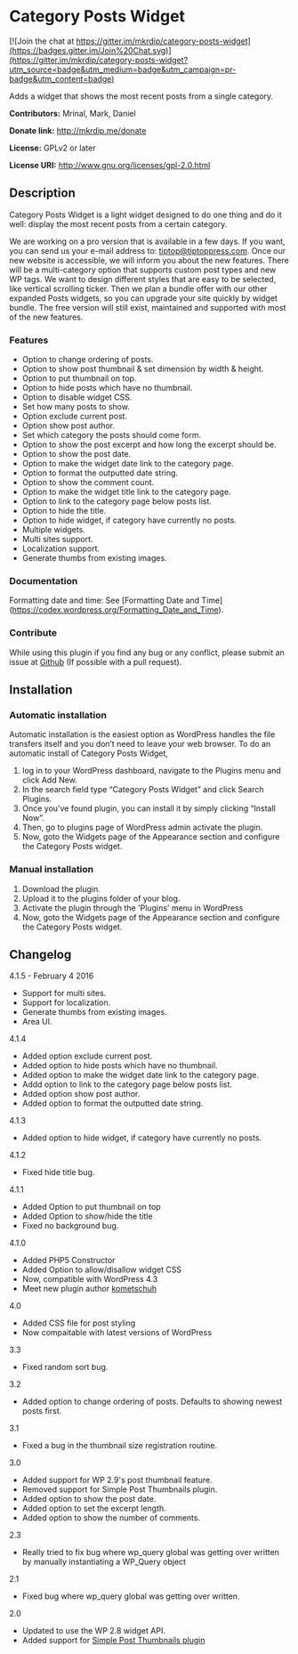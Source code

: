 Category Posts Widget
=====================

[![Join the chat at https://gitter.im/mkrdip/category-posts-widget](https://badges.gitter.im/Join%20Chat.svg)](https://gitter.im/mkrdip/category-posts-widget?utm_source=badge&utm_medium=badge&utm_campaign=pr-badge&utm_content=badge)

Adds a widget that shows the most recent posts from a single category.

**Contributors:** Mrinal, Mark, Daniel
  
**Donate link:** http://mkrdip.me/donate
  
**License:** GPLv2 or later 
  
**License URI:** http://www.gnu.org/licenses/gpl-2.0.html


## Description ##
Category Posts Widget is a light widget designed to do one thing and do it well: display the most recent posts from a certain category.

We are working on a pro version that is available in a few days. If you want, you can send us your e-mail address to: tiptop@tiptoppress.com. Once our new website is accessible, we will inform you about the new features. There will be a multi-category option that supports custom post types and new WP tags. We want to design different styles that are easy to be selected, like vertical scrolling ticker. Then we plan a bundle offer with our other expanded Posts widgets, so you can upgrade your site quickly by widget bundle. The free version will still exist, maintained and supported with most of the new features.

### Features ###
* Option to change ordering of posts.
* Option to show post thumbnail & set dimension by width & height.
* Option to put thumbnail on top.
* Option to hide posts which have no thumbnail.
* Option to disable widget CSS.
* Set how many posts to show.
* Option exclude current post.
* Option show post author.
* Set which category the posts should come form.
* Option to show the post excerpt and how long the excerpt should be.
* Option to show the post date.
* Option to make the widget date link to the category page.
* Option to format the outputted date string.
* Option to show the comment count.
* Option to make the widget title link to the category page.
* Option to link to the category page below posts list.
* Option to hide the title.
* Option to hide widget, if category have currently no posts.
* Multiple widgets.
* Multi sites support.
* Localization support.
* Generate thumbs from existing images.

### Documentation ###
Formatting date and time: See [Formatting Date and Time] (https://codex.wordpress.org/Formatting_Date_and_Time).

### Contribute ###
While using this plugin if you find any bug or any conflict, please submit an issue at 
[Github](https://github.com/mkrdip/category-posts-widget) (If possible with a pull request). 

## Installation ##
### Automatic installation ###
Automatic installation is the easiest option as WordPress handles the file transfers itself and you don’t need to leave your web browser. To do an automatic install of Category Posts Widget, 

1. log in to your WordPress dashboard, navigate to the Plugins menu and click Add New. 
2. In the search field type “Category Posts Widget” and click Search Plugins. 
3. Once you’ve found plugin, you can install it by simply clicking “Install Now”. 
4. Then, go to plugins page of WordPress admin activate the plugin. 
5. Now, goto the Widgets page of the Appearance section and configure the Category Posts widget.

### Manual installation ###
1. Download the plugin.
2. Upload it to the plugins folder of your blog.
3. Activate the plugin through the 'Plugins' menu in WordPress
4. Now, goto the Widgets page of the Appearance section and configure the Category Posts widget.


## Changelog ##
4.1.5 - February 4 2016
* Support for multi sites.
* Support for localization.
* Generate thumbs from existing images.
* Area UI.

4.1.4
* Added option exclude current post.
* Added option to hide posts which have no thumbnail.
* Added option to make the widget date link to the category page.
* Addd option to link to the category page below posts list.
* Added option show post author.
* Added option to format the outputted date string.

4.1.3
* Added option to hide widget, if category have currently no posts.

4.1.2
* Fixed hide title bug.

4.1.1
* Added Option to put thumbnail on top
* Added Option to show/hide the title
* Fixed no background bug.

4.1.0
* Added PHP5 Constructor 
* Added Option to allow/disallow widget CSS
* Now, compatible with WordPress 4.3
* Meet new plugin author [kometschuh](https://profiles.wordpress.org/kometschuh)

4.0 
* Added CSS file for post styling 
* Now compaitable with latest versions of WordPress

3.3
* Fixed random sort bug.

3.2
* Added option to change ordering of posts. Defaults to showing newest posts first.

3.1
* Fixed a bug in the thumbnail size registration routine.

3.0
* Added support for WP 2.9's post thumbnail feature.
* Removed support for Simple Post Thumbnails plugin.
* Added option to show the post date.
* Added option to set the excerpt length.
* Added option to show the number of comments.

2.3
* Really tried to fix bug where wp_query global was getting over written by manually instantiating a WP_Query object

2.1
* Fixed bug where wp_query global was getting over written.

2.0
* Updated to use the WP 2.8 widget API.
* Added support for [Simple Post Thumbnails plugin](http://wordpress.org/extend/plugins/simple-post-thumbnails/)
